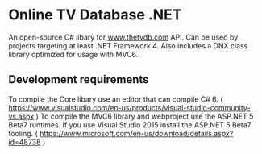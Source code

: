 # Online TV Database .NET

An open-source C# libary for www.thetvdb.com API. Can be used by projects targeting at least .NET Framework 4. Also includes a DNX class library optimized for usage with MVC6.

## Development requirements

To compile the Core libary use an editor that can compile C# 6. ( https://www.visualstudio.com/en-us/products/visual-studio-community-vs.aspx )
To compile the MVC6 library and webproject use the ASP.NET 5 Beta7 runtimes. If you use Visual Studio 2015 install the ASP.NET 5 Beta7 tooling. ( https://www.microsoft.com/en-us/download/details.aspx?id=48738 )